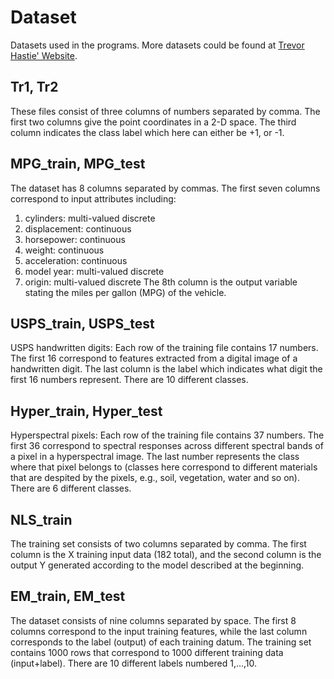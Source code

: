 # Dataset
Datasets used in the programs.
More datasets could be found at [Trevor Hastie' Website](http://web.stanford.edu/~hastie/ElemStatLearn/).

## Tr1, Tr2
These files consist of three columns of numbers separated by comma. The first two columns give the point coordinates in a 2-D space. The third column indicates the class label which here can either be +1, or -1.

## MPG_train, MPG_test
The dataset has 8 columns separated by commas. The first seven columns correspond to input attributes including:
1. cylinders:     multi-valued discrete
2. displacement:  continuous
3. horsepower:    continuous
4. weight:        continuous
5. acceleration:  continuous
6. model year:    multi-valued discrete
7. origin:        multi-valued discrete
The 8th column is the output variable stating the miles per gallon (MPG) of the vehicle.

## USPS_train, USPS_test
USPS handwritten digits: Each row of the training file contains 17 numbers. The first 16 correspond to features extracted from a digital image of a handwritten digit. The last column is the label which indicates what digit the first 16 numbers represent. There are 10 different classes.

## Hyper_train, Hyper_test
Hyperspectral pixels: Each row of the training file contains 37 numbers. The first 36  correspond to spectral responses across different spectral bands of  a pixel in a hyperspectral image. The last number represents the class where that pixel belongs to (classes here correspond to different materials that are despited by the pixels, e.g., soil, vegetation, water and so on).  There are 6 different classes.

## NLS_train
The training set consists of two columns separated by comma. The first column is the X training input data (182 total), and the second column is the output Y generated according to the model described at the beginning.

## EM_train, EM_test
The dataset consists of nine columns separated by space. The first 8 columns correspond to the input training features, while the last column corresponds to the label (output) of each training datum.  The training set contains 1000 rows that correspond to 1000 different training data (input+label). There are 10 different labels numbered 1,…,10.
